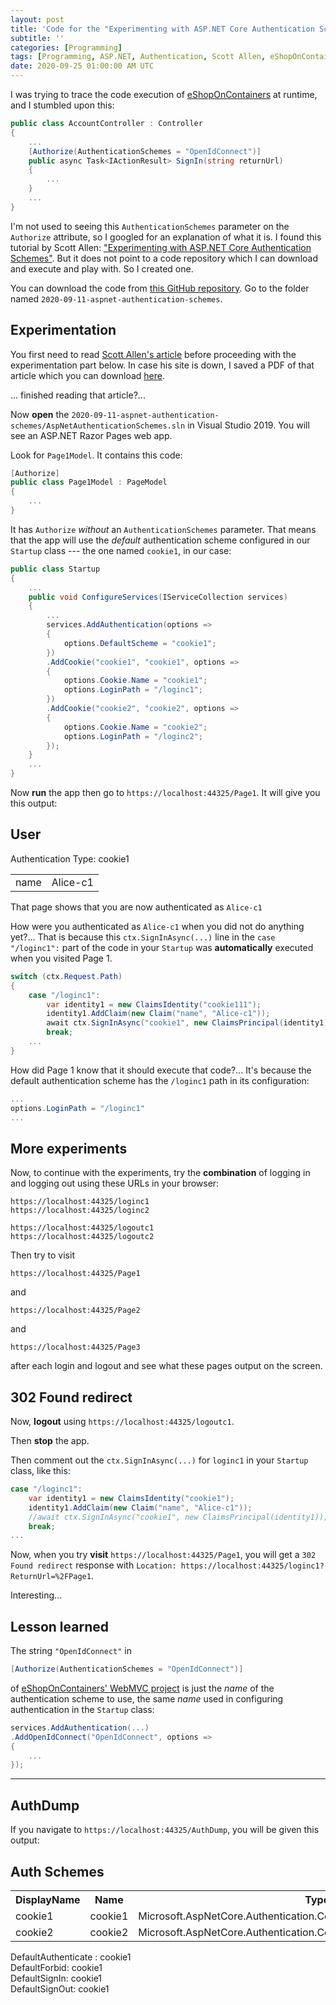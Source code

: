 ```yaml
---
layout: post
title: 'Code for the "Experimenting with ASP.NET Core Authentication Schemes" article by Scott Allen'
subtitle: ''
categories: [Programming]
tags: [Programming, ASP.NET, Authentication, Scott Allen, eShopOnContainers]
date: 2020-09-25 01:00:00 AM UTC
---
```


<!-- started September 11, 2020 Philippine Time -->

I was trying to trace the code execution of [eShopOnContainers](https://github.com/dotnet-architecture/eShopOnContainers) at runtime, and I stumbled upon this:

``` csharp
public class AccountController : Controller
{
    ...
    [Authorize(AuthenticationSchemes = "OpenIdConnect")]
    public async Task<IActionResult> SignIn(string returnUrl)
    {
        ...
    }
    ...
}
```

<!--more-->

I'm not used to seeing this `AuthenticationSchemes` parameter on the `Authorize` attribute, so I googled for an explanation of what it is. I found this tutorial by Scott Allen: ["Experimenting with ASP.NET Core Authentication Schemes"](https://odetocode.com/blogs/scott/archive/2019/01/02/experimenting-with-asp-net-core-authentication-schemes.aspx). But it does not point to a code repository which I can download and execute and play with. So I created one.

You can download the code from [this GitHub repository](https://github.com/jeremiahflaga/authentication-authorization-playground). Go to the folder named `2020-09-11-aspnet-authentication-schemes`.

## Experimentation

You first need to read [Scott Allen's article](https://odetocode.com/blogs/scott/archive/2019/01/02/experimenting-with-asp-net-core-authentication-schemes.aspx) before proceeding with the experimentation part below. In case his site is down, I saved a PDF of that article which you can download [here](https://github.com/jeremiahflaga/authentication-authorization-playground/blob/master/2020-09-11-aspnet-authentication-schemes/Experimenting%20with%20ASP.NET%20Core%20Authentication%20Schemes%20-%20Scott%20Allen.pdf).

... finished reading that article?...

Now **open** the `2020-09-11-aspnet-authentication-schemes/AspNetAuthenticationSchemes.sln` in Visual Studio 2019. You will see an ASP.NET Razor Pages web app.

Look for `Page1Model`. It contains this code:

``` csharp
[Authorize]
public class Page1Model : PageModel
{
    ...
}
```

It has `Authorize` _without_ an `AuthenticationSchemes` parameter. That means that the app will use the _default_ authentication scheme configured in our `Startup` class --- the one named `cookie1`, in our case:

``` csharp
public class Startup
{
    ...
    public void ConfigureServices(IServiceCollection services)
    {
        ...
        services.AddAuthentication(options =>
        {
            options.DefaultScheme = "cookie1";
        })
        .AddCookie("cookie1", "cookie1", options =>
        {
            options.Cookie.Name = "cookie1";
            options.LoginPath = "/loginc1";
        })
        .AddCookie("cookie2", "cookie2", options =>
        {
            options.Cookie.Name = "cookie2";
            options.LoginPath = "/loginc2";
        });
    }
    ...
}
```
<!-- 
Take note of that `"/loginc1"` path associated with the `cookie1` scheme.
 -->

Now **run** the app then go to `https://localhost:44325/Page1`. It will give you this output:

<div class="message">
    <h2>User</h2>
        <div>Authentication Type: cookie1</div>
        <table class="table">
                <tbody><tr>
                    <td>name</td>
                    <td>Alice-c1</td>
                </tr>
        </tbody></table>
</div>

That page shows that you are now authenticated as `Alice-c1`

How were you authenticated as `Alice-c1` when you did not do anything yet?... That is because this `ctx.SignInAsync(...)` line in the `case "/loginc1":` part of the code in your `Startup` was **automatically** executed when you visited Page 1.

``` csharp
switch (ctx.Request.Path)
{
    case "/loginc1":
        var identity1 = new ClaimsIdentity("cookie111");
        identity1.AddClaim(new Claim("name", "Alice-c1"));
        await ctx.SignInAsync("cookie1", new ClaimsPrincipal(identity1));
        break;
    ...
}
```

How did Page 1 know that it should execute that code?... It's because the default authentication scheme has the `/loginc1` path in its configuration:

``` csharp
...
options.LoginPath = "/loginc1"
...
```


## More experiments

Now, to continue with the experiments, try the **combination** of logging in and logging out using these URLs in your browser:

```
https://localhost:44325/loginc1
https://localhost:44325/loginc2

https://localhost:44325/logoutc1
https://localhost:44325/logoutc2
```

Then try to visit

```
https://localhost:44325/Page1
```

and 

```
https://localhost:44325/Page2
```

and 

```
https://localhost:44325/Page3
```

after each login and logout and see what these pages output on the screen.


## 302 Found redirect

Now, **logout** using `https://localhost:44325/logoutc1`.

Then **stop** the app.

Then comment out the `ctx.SignInAsync(...)` for `loginc1` in your `Startup` class, like this:

``` csharp
case "/loginc1":
    var identity1 = new ClaimsIdentity("cookie1");
    identity1.AddClaim(new Claim("name", "Alice-c1"));
    //await ctx.SignInAsync("cookie1", new ClaimsPrincipal(identity1));
    break;
...
```

Now, when you try **visit** `https://localhost:44325/Page1`, you will get a `302 Found redirect` response with `Location: https://localhost:44325/loginc1?ReturnUrl=%2FPage1`.

Interesting...


## Lesson learned

The string `"OpenIdConnect"` in 

``` csharp
[Authorize(AuthenticationSchemes = "OpenIdConnect")]
```

of [eShopOnContainers' WebMVC project](https://github.com/dotnet-architecture/eShopOnContainers/blob/85aea20046ef495ba44c5d6031c75960aa316eb4/src/Web/WebMVC/Controllers/AccountController.cs) is just the _name_ of the authentication scheme to use, the same _name_ used in configuring authentication in the `Startup` class:

``` csharp
services.AddAuthentication(...)
.AddOpenIdConnect("OpenIdConnect", options =>
{
    ...
});
```
 


-----

## AuthDump

If you navigate to `https://localhost:44325/AuthDump`, you will be given this output:

<div class="message">            
  <h2>Auth Schemes</h2>
  <table class="table">
      <tbody><tr>
          <th>DisplayName</th>
          <th>Name</th>
          <th>Type</th>
      </tr>
          <tr>
              <td>cookie1</td>
              <td>cookie1</td>
              <td>Microsoft.AspNetCore.Authentication.Cookies.CookieAuthenticationHandler</td>
          </tr>
          <tr>
              <td>cookie2</td>
              <td>cookie2</td>
              <td>Microsoft.AspNetCore.Authentication.Cookies.CookieAuthenticationHandler</td>
          </tr>
  </tbody></table>
  <div>DefaultAuthenticate : cookie1</div>
  <div>DefaultForbid: cookie1</div>
  <div>DefaultSignIn: cookie1</div>
  <div>DefaultSignOut: cookie1</div>
</div>

